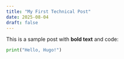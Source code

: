 ```yaml
---
title: "My First Technical Post"
date: 2025-08-04
draft: false
---
```

This is a sample post with **bold text** and code:

```python
print("Hello, Hugo!")